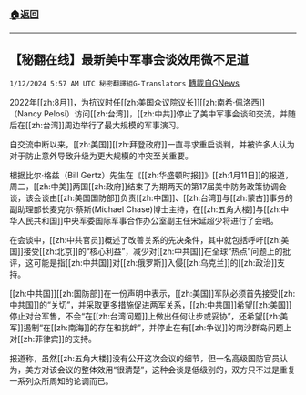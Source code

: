 ###  [:house:返回](README.md)
---


## 【秘翻在线】最新美中军事会谈效用微不足道
`1/12/2024 5:57 AM UTC 秘密翻譯組G-Translators` [轉載自GNews](https://gnews.org/articles/2211242)

2022年[[zh:8月]]，为抗议时任[[zh:美国众议院议长]][[zh:南希·佩洛西]]（Nancy Pelosi）访问[[zh:台湾]]，[[zh:中共]]停止了美中军事会谈和交流，并随后在[[zh:台湾]]周边举行了最大规模的军事演习。

自交流中断以来，[[zh:美国]][[zh:拜登政府]]一直寻求重启谈判，并被许多人认为对于防止意外导致升级为更大规模的冲突至关重要。

根据比尔·格兹（Bill Gertz）先生在《[[zh:华盛顿时报]]》[[zh:1月11日]]的报道，周二，[[zh:中美]]两国[[zh:政府]]结束了为期两天的第17届美中防务政策协调会谈，该会谈由[[zh:美国国防部]]负责[[zh:中国]]、[[zh:台湾]]与[[zh:蒙古]]事务的副助理部长麦克尔·蔡斯(Michael Chase)博士主持，在[[zh:五角大楼]]与[[zh:中华人民共和国]]中央军委国际军事合作办公室副主任宋延超少将进行了会晤。

在会谈中，[[zh:中共官员]]概述了改善关系的先决条件，其中就包括呼吁[[zh:美国]]接受[[zh:北京]]的“核心利益”，减少对[[zh:中共国]]在全球“热点”问题上的批评，这可能是指[[zh:中共国]]对[[zh:俄罗斯]]入侵[[zh:乌克兰]]的[[zh:政治]]支持。

[[zh:中共国]][[zh:国防部]]在一份声明中表示，[[zh:美国]]军队必须首先接受[[zh:中共国]]的“关切”，并采取更多措施促进两军关系，[[zh:中共国]]希望[[zh:美国]]停止对台军售，不会“在[[zh:台湾问题]]上做出任何让步或妥协”，还希望[[zh:美军]]遏制“在[[zh:南海]]的存在和挑衅”，并停止在有[[zh:争议]]的南沙群岛问题上对[[zh:菲律宾]]的支持。

报道称，虽然[[zh:五角大楼]]没有公开这次会议的细节，但一名高级国防官员认为，美方对该会议的整体效用“很清楚”，这种会谈是低级别的，双方只不过是重复一系列众所周知的论调而已。
